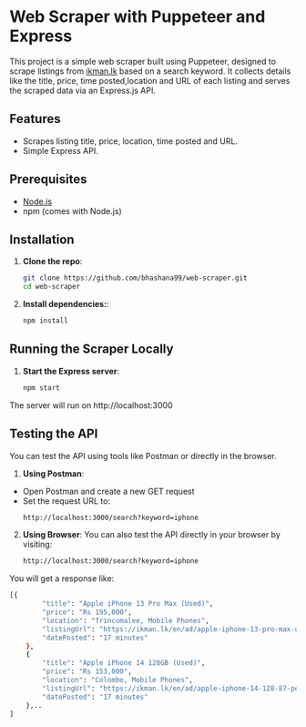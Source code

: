 # Web Scraper with Puppeteer and Express

This project is a simple web scraper built using Puppeteer, designed to scrape listings from [ikman.lk](https://ikman.lk) based on a search keyword. It collects details like the title, price, time posted,location and URL of each listing and serves the scraped data via an Express.js API.

## Features

- Scrapes listing title, price, location, time posted and URL.
- Simple Express API.

## Prerequisites

- [Node.js](https://nodejs.org/)
- npm (comes with Node.js)

## Installation

1. **Clone the repo**:
   ```bash
   git clone https://github.com/bhashana99/web-scraper.git
   cd web-scraper
   
2. **Install dependencies:**:
   ```bash
   npm install

## Running the Scraper Locally

1. **Start the Express server**:
     ```bash
     npm start
The server will run on http://localhost:3000

## Testing the API

You can test the API using tools like Postman or directly in the browser.

1. **Using Postman**:
- Open Postman and create a new GET request
- Set the request URL to:
   ```bash
   http://localhost:3000/search?keyword=iphone
   
2. **Using Browser**:
   You can also test the API directly in your browser by visiting:
   ```bash
   http://localhost:3000/search?keyword=iphone

You will get a response like:
```bash
[{
        "title": "Apple iPhone 13 Pro Max (Used)",
        "price": "Rs 195,000",
        "location": "Trincomalee, Mobile Phones",
        "listingUrl": "https://ikman.lk/en/ad/apple-iphone-13-pro-max-used-for-sale-trincomalee-265",
        "datePosted": "17 minutes"
    },
    {
        "title": "Apple iPhone 14 128GB (Used)",
        "price": "Rs 153,000",
        "location": "Colombo, Mobile Phones",
        "listingUrl": "https://ikman.lk/en/ad/apple-iphone-14-128-87-percent-used-for-sale-colombo",
        "datePosted": "17 minutes"
    },..
]
   
